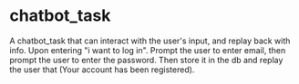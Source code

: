 # chatbot_task
A chatbot_task that can interact with the user's input, and replay back with info. Upon entering "i want to log in". Prompt the user to enter email, then prompt the user to enter the password. Then store it in the db  and replay the user that (Your account has been registered).

